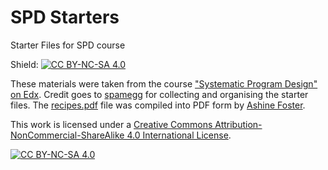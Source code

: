 # SPD Starters

Starter Files for SPD course

Shield: [![CC BY-NC-SA 4.0][cc-by-nc-sa-shield]][cc-by-nc-sa]

These materials were taken from the course ["Systematic Program Design" on Edx](https://learning.edx.org/course/course-v1:UBCx+SPD1x+2T2015).
Credit goes to [spamegg](https://github.com/spamegg1) for collecting and organising the starter files. The [recipes.pdf](./recipes.pdf) file was compiled into PDF form by [Ashine Foster](https://github.com/AshineFoster).

This work is licensed under a
[Creative Commons Attribution-NonCommercial-ShareAlike 4.0 International License][cc-by-nc-sa].

[![CC BY-NC-SA 4.0][cc-by-nc-sa-image]][cc-by-nc-sa]

[cc-by-nc-sa]: http://creativecommons.org/licenses/by-nc-sa/4.0/
[cc-by-nc-sa-image]: https://licensebuttons.net/l/by-nc-sa/4.0/88x31.png
[cc-by-nc-sa-shield]: https://img.shields.io/badge/License-CC%20BY--NC--SA%204.0-lightgrey.svg
